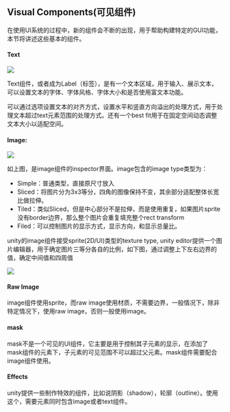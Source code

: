 ## Visual Components(可见组件)

在使用UI系统的过程中，新的组件会不断的出现，用于帮助构建特定的GUI功能，本节将讲述这些基本的组件。

#### Text

![](http://cdn.zergzerg.cn/2018-12-06ui_text.png)

Text组件，或者成为Label（标签），是有一个文本区域，用于输入、展示文本，可以设置文本的字体、字体风格、字体大小和是否使用富文本功能。

可以通过选项设置文本的对齐方式，设置水平和竖直方向溢出的处理方式，用于处理文本超过text元素范围的处理方式。还有一个best fit用于在固定空间动态调整文本大小以适配空间。

#### Image:

![](http://cdn.zergzerg.cn/2018-12-07ui_image.png)

如上图，是image组件的inspector界面。image包含的image type类型为：

* Simple：普通类型，直接原尺寸放入
* Sliced：将图片分为3x3等分，四角的图像保持不变，其余部分适配整体长宽比做拉伸。
* Tiled：类似Sliced，但是中心部分不是拉伸，而是使用重复，如果图片sprite没有border边界，那么整个图片会重复填充整个rect transform
* Filed：可以控制图片的显示方式，显示方向，和显示总量比。

unity的image组件接受sprite(2D/UI)类型的texture type, unity editor提供一个图片编辑器，用于确定图片三等分各自的比例，如下图，通过调整上下左右边界的值，确定中间值和四周值

![](http://cdn.zergzerg.cn/2018-12-11ui_image.png)

#### Raw Image

image组件使用sprite，而raw image使用材质，不需要边界，一般情况下，除非特定情况下，使用raw image，否则一般使用image。

#### mask

mask不是一个可见的UI组件，它主要是用于控制其子元素的显示，在添加了mask组件的元素下，子元素的可见范围不可以超过父元素。mask组件需要配合image组件使用。

#### Effects

unity提供一些制作特效的组件，比如说阴影（shadow），轮廓（outline）。使用这个，需要元素同时包含image或者text组件。